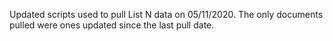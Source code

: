 Updated scripts used to pull List N data on 05/11/2020. The only documents pulled were ones updated since the last pull date.
